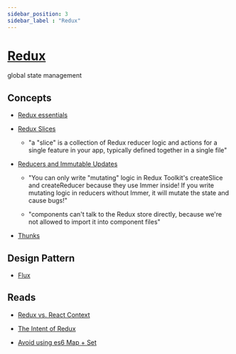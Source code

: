 ```yaml
---
sidebar_position: 3
sidebar_label : "Redux"
---
```


# [Redux](https://redux.js.org/)

global state management

## Concepts
- [Redux essentials](https://redux.js.org/tutorials/essentials/part-1-overview-concepts#introduction) 

- [Redux Slices](https://redux.js.org/tutorials/essentials/part-2-app-structure#redux-slices)

    - "a "slice" is a collection of Redux reducer logic and actions for a single feature in your app, typically defined together in a single file"

- [Reducers and Immutable Updates](https://redux.js.org/tutorials/essentials/part-2-app-structure#reducers-and-immutable-updates)

    - "You can only write "mutating" logic in Redux Toolkit's createSlice and createReducer because they use Immer inside! If you write mutating logic in reducers without Immer, it will mutate the state and cause bugs!"

    - "components can't talk to the Redux store directly, because we're not allowed to import it into component files"
- [Thunks](https://redux.js.org/usage/writing-logic-thunks) 

## Design Pattern
- [Flux](https://facebook.github.io/flux/)

## Reads

- [Redux vs. React Context](https://www.codehousegroup.com/insight-and-inspiration/tech-stream/using-redux-and-context-api)   

- [The Intent of Redux](https://blog.isquaredsoftware.com/2017/05/idiomatic-redux-tao-of-redux-part-1/#the-intent-and-design-of-redux)
- [Avoid using es6 Map + Set](https://github.com/reduxjs/redux/issues/1499)
